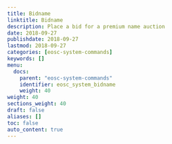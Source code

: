 ```yaml
---
title: Bidname
linktitle: Bidname
description: Place a bid for a premium name auction
date: 2018-09-27
publishdate: 2018-09-27
lastmod: 2018-09-27
categories: [eosc-system-commands]
keywords: []
menu:
  docs:
    parent: "eosc-system-commands"
    identifier: eosc_system_bidname
    weight: 40
weight: 40
sections_weight: 40
draft: false
aliases: []
toc: false
auto_content: true
---
```

